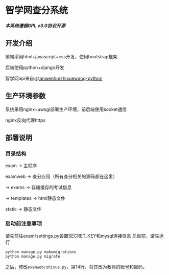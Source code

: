 # 智学网查分系统
***本系统遵循GPL v3.0协议开源***
## 开发介绍
前端采用html+javascript+css开发，使用bootstrap框架

后端使用python+django开发

智学网api来自:[@anwenhu/zhixuewang-python](https://github.com/anwenhu/zhixuewang-python)

## 生产环境参数
系统采用nginx+uwsgi部署生产环境，前后端使用socket通信

nginx反向代理https

## 部署说明

### 目录结构
exam -> 主程序

examweb -> 查分应用（所有查分相关的源码都在这里）

-> exams -> 存储缓存的考试信息

-> templates -> html静态文件

static -> 静态文件

### 启动前注意事项
请先前往exam/settings.py设置SECRET_KEY和mysql连接信息
启动前，请先运行
```bash
python manage.py makemigrations
python manage.py migrate
```

之后，修改`examweb/zhixue.py`，第14行，将其改为教师的账号和密码。
